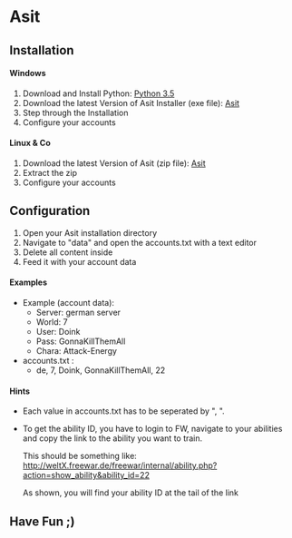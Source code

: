 # Asit

## Installation

#### Windows
1. Download and Install Python:
    [Python 3.5](https://www.python.org/ftp/python/3.5.0/python-3.5.0-amd64.exe)
2. Download the latest Version of Asit Installer (exe file):
    [Asit](https://github.com/6H057WH1P3/Asit/releases)
3. Step through the Installation
4. Configure your accounts

#### Linux & Co
1. Download the latest Version of Asit (zip file):
    [Asit](https://github.com/6H057WH1P3/Asit/releases)
2. Extract the zip
3. Configure your accounts

## Configuration
1. Open your Asit installation directory
2. Navigate to "data" and open the accounts.txt with a text editor
3. Delete all content inside
4. Feed it with your account data

#### Examples
* Example (account data):
    * Server: german server
    * World: 7
    * User: Doink
    * Pass: GonnaKillThemAll
    * Chara: Attack-Energy
* accounts.txt :
    * de, 7, Doink, GonnaKillThemAll, 22

#### Hints
* Each value in accounts.txt has to be seperated by ", ".
* To get the ability ID, you have to login to FW, navigate to your abilities and copy the link to the ability you want to train. 
    
    This should be something like:
    http://weltX.freewar.de/freewar/internal/ability.php?action=show_ability&ability_id=22

    As shown, you will find your ability ID at the tail of the link

## Have Fun ;)
